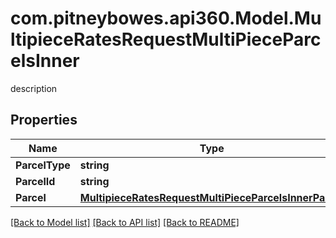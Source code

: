 # com.pitneybowes.api360.Model.MultipieceRatesRequestMultiPieceParcelsInner
description

## Properties

Name | Type | Description | Notes
------------ | ------------- | ------------- | -------------
**ParcelType** | **string** | description | [optional] 
**ParcelId** | **string** | description | [optional] 
**Parcel** | [**MultipieceRatesRequestMultiPieceParcelsInnerParcel**](MultipieceRatesRequestMultiPieceParcelsInnerParcel.md) |  | [optional] 

[[Back to Model list]](../README.md#documentation-for-models) [[Back to API list]](../README.md#documentation-for-api-endpoints) [[Back to README]](../README.md)

